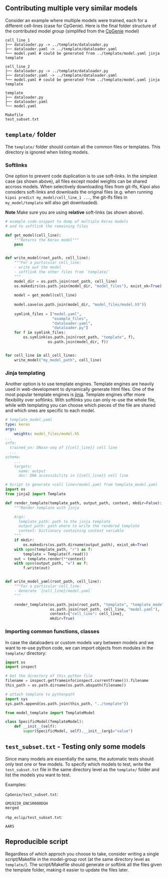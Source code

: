 ## Contributing multiple very similar models

Consider an example where multiple models were trained, each for a different cell-lines (case for CpGenie). Here is 
the final folder structure of the contributed model *group* (simplifed from the 
[CpGenie](https://github.com/kipoi/models/tree/master/CpGenie) model)

```
cell_line_1
├── dataloader.py -> ../template/dataloader.py
├── dataloader.yaml -> ../template/dataloader.yaml
└── model.yaml # could be generated from ../template/model.yaml jinja template

cell_line_2
├── dataloader.py -> ../template/dataloader.py
├── dataloader.yaml -> ../template/dataloader.yaml
└── model.yaml # could be generated from ../template/model.yaml jinja template

template
├── dataloader.py
├── dataloader.yaml
└── model.yaml

Makefile
test_subset.txt
```

## `template/` folder

The `template/` folder should contain all the common files or templates. This directory is ignored when listing models.

### Softlinks

One option to prevent code duplication is to use soft-links. In the simplest case (as shown above), all files 
except model weights can be shared accross models. When selectively downloading files from git-lfs, Kipoi also 
considers soft-links and downloads the original files (e.g. when running `kipoi predict my_model/cell_line_1 ...`, 
the git-lfs files in `my_model/template` will also get downloaded).

**Note** Make sure you are using **relative** soft-links (as shown above). 

```python
# example code-snippet to dump of multiple Keras models
# and to softlink the remaining files

def get_model(cell_line):
    """Returns the Keras model"""
    pass


def write_model(root_path, cell_line):
    """For a particular cell_line:
	- write out the model
	- softlink the other files from `template/`
    """
    model_dir = os.path.join(root_path, cell_line)
    os.makedirs(os.path.join(model_dir, "model_files"), exist_ok=True)
    
    model = get_model(cell_line)
    
    model.save(os.path.join(model_dir, "model_files/model.h5"))
    
    symlink_files = ["model.yaml", 
                     "example_files", 
                     "dataloader.yaml", 
                     "dataloader.py"]
    for f in symlink_files:
        os.symlink(os.path.join(root_path, "template", f),
                   os.path.join(model_dir, f))


for cell_line in all_cell_lines:
    write_model("my_model_path", cell_line)
```


### Jinja templating

Another option is to use template engines. Template engines are heavily used in web-development to dynamically generate html files. One of the most popular template engines is [jinja](http://jinja.pocoo.org/). Template engines offer more flexibility over softlinks. With softlinks you can only re-use the whole file, while with templating you can choose which pieces of the file are shared and which ones are specific to each model.

```yaml
# template_model.yaml
type: keras
args:
    weights: model_files/model.h5
...
info:
  trained_on: DNase-seq of {{cell_line}} cell line
  ...
schema:
	...
	targets:
	  name: output
	  doc: DNA accessibility in {{cell_line}} cell line
```


```python
# Script to generate <cell line>/model.yaml from template_model.yaml
import os
from jinja2 import Template

def render_template(template_path, output_path, context, mkdir=False):
    """Render template with jinja

    Args:
      template_path: path to the jinja template
      output_path: path where to write the rendered template
      context: Dictionary containing context variable
    """
	if mkdir:
	    os.makedirs(os.path.dirname(output_path), exist_ok=True)
    with open(template_path, "r") as f:
        template = Template(f.read())
    out = template.render(**context)
    with open(output_path, "w") as f:
        f.write(out)


def write_model_yaml(root_path, cell_line):
    """For a particular cell_line:
	- Generate `{cell_line}/model.yaml`
    """

	render_template(os.path.join(root_path, "template", "template_model.yaml"),
	                os.path.join(root_path, cell_line, "model.yaml"),
					context={"cell_line": cell_line},
					mkdir=True)
```

### Importing common functions, classes

In case the dataloaders or custom models vary between models and we want to re-use python code, we can import objects from modules in the `template/` directory:


```python
import os
import inspect

# Get the directory of this python file
filename = inspect.getframeinfo(inspect.currentframe()).filename
this_path = os.path.dirname(os.path.abspath(filename))

# attach template to pythonpath
import sys
sys.path.append(os.path.join(this_path, "../template"))

from model_template import TemplateModel

class SpecificModel(TemplateModel):
    def __init__(self):
        super(SpecificModel, self).__init__(arg1="value")
```


## `test_subset.txt` - Testing only some models

Since many models are essentially the same, the automatic tests should only test one or few models. To specify which 
models to test,
write the `test_subset.txt` file in the same directory level as the `template/` folder and list the models you want to 
test.

Examples:

`CpGenie/test_subset.txt`: 
```
GM19239_ENCSR000DGH
merged

```

`rbp_eclip/test_subset.txt`: 
```
AARS
```

## Reproducible script

Regardless of which approch you choose to take, consider writing a single script/Makefile in the model-group root (at 
the same directory level as `template/`). The script/Makefile should generate or softlink all the files given the 
template folder, making it easier to update the files later.

<!-- - `generate.bash` -->
<!-- - `make all` -->
<!-- - `snakemake` -->
